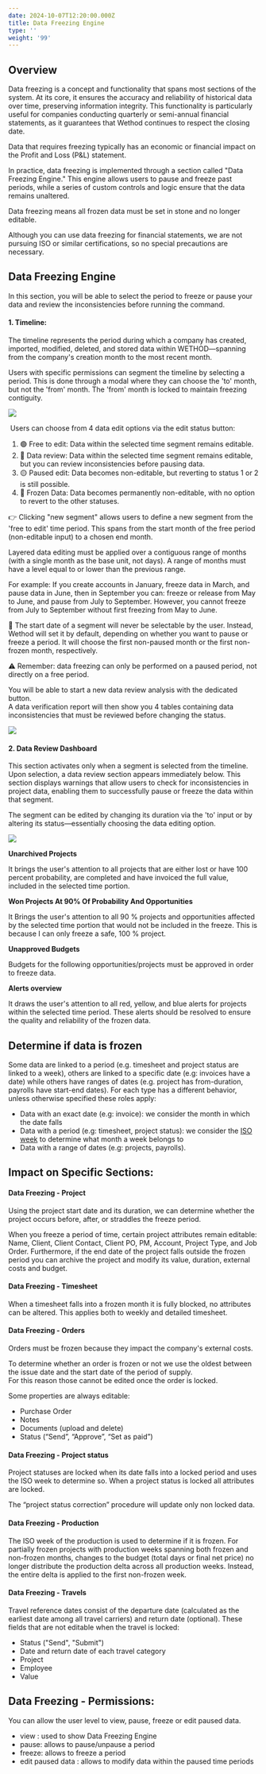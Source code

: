 ```yaml
---
date: 2024-10-07T12:20:00.000Z
title: Data Freezing Engine
type: ''
weight: '99'
---
```


## Overview

Data freezing is a concept and functionality that spans most sections of the system. At its core, it ensures the accuracy and reliability of historical data over time, preserving information integrity. This functionality is particularly useful for companies conducting quarterly or semi-annual financial statements, as it guarantees that Wethod continues to respect the closing date.

Data that requires freezing typically has an economic or financial impact on the Profit and Loss (P\&L) statement.

In practice, data freezing is implemented through a section called "Data Freezing Engine." This engine allows users to pause and freeze past periods, while a series of custom controls and logic ensure that the data remains unaltered.

Data freezing means all frozen data must be set in stone and no longer editable.

Although you can use data freezing for financial statements, we are not pursuing ISO or similar certifications, so no special precautions are necessary.

## Data Freezing Engine

In this section, you will be able to select the period to freeze or pause your data and review the inconsistencies before running the command.

#### 1. Timeline: 

The timeline represents the period during which a company has created, imported, modified, deleted, and stored data within WETHOD—spanning from the company's creation month to the most recent month.

Users with specific permissions can segment the timeline by selecting a period. This is done through a modal where they can choose the 'to' month, but not the 'from' month. The 'from' month is locked to maintain freezing contiguity.

![](</uploads/gif data freezing.gif>)

 Users can choose from 4 data edit options via the edit status button:

1. 🟢 Free to edit: Data within the selected time segment remains editable.
2. 🔵 Data review: Data within the selected time segment remains editable, but you can review inconsistencies before pausing data.  
3. 🟡 Paused edit: Data becomes non-editable, but reverting to status 1 or 2 is still possible.
4. 🔘 Frozen Data: Data becomes permanently non-editable, with no option to revert to the other statuses.

👉 Clicking "new segment" allows users to define a new segment from the 'free to edit' time period. This spans from the start month of the free period (non-editable input) to a chosen end month.

Layered data editing must be applied over a contiguous range of months (with a single month as the base unit, not days). A range of months must have a level equal to or lower than the previous range.

For example: If you create accounts in January, freeze data in March, and pause data in June, then in September you can: freeze or release from May to June, and pause from July to September. However, you cannot freeze from July to September without first freezing from May to June.

📌 The start date of a segment will never be selectable by the user. Instead, Wethod will set it by default, depending on whether you want to pause or freeze a period. It will choose the first non-paused month or the first non-frozen month, respectively.

⚠️ Remember: data freezing can only be performed on a paused period, not directly on a free period.

You will be able to start a new data review analysis with the dedicated button. \
A data verification report will then show you 4 tables containing data inconsistencies that must be reviewed before changing the status.

![](</uploads/Screenshot 2024-10-08 alle 10.57.34.png>)

#### 2. Data Review Dashboard 

This section activates only when a segment is selected from the timeline. Upon selection, a data review section appears immediately below. This section displays warnings that allow users to check for inconsistencies in project data, enabling them to successfully pause or freeze the data within that segment.

The segment can be edited by changing its duration via the 'to' input or by altering its status—essentially choosing the data editing option.

![](</uploads/data freezing 2.gif>)

**Unarchived Projects**

It brings the user's attention to all projects that are either lost or have 100 percent probability, are completed and have invoiced the full value, included in the selected time portion.

**Won Projects At 90% Of Probability And Opportunities** 

It Brings the user's attention to all 90 % projects and opportunities affected by the selected time portion that would not be included in the freeze. This is because I can only freeze a safe, 100 % project.

**Unapproved Budgets**

Budgets for the following opportunities/projects must be approved in order to freeze data.

**Alerts overview**

It draws the user's attention to all red, yellow, and blue alerts for projects within the selected time period. These alerts should be resolved to ensure the quality and reliability of the frozen data. 

## Determine if data is frozen

Some data are linked to a period (e.g. timesheet and project status are linked to a week), others are linked to a specific date (e.g: invoices have a date) while others have ranges of dates (e.g. project has from-duration, payrolls have start-end dates). For each type has a different behavior, unless otherwise specified these roles apply:

* Data with an exact date (e.g: invoice): we consider the month in which the date falls
* Data with a period (e.g: timesheet, project status): we consider the [ISO week](https://www.notion.so/Data-Freezing-07508db4896345679b7e98aeab115c5b?pvs=21) to determine what month a week belongs to
* Data with a range of dates (e.g: projects, payrolls).

## Impact on Specific Sections:

#### **Data Freezing - Project**

Using the project start date and its duration, we can determine whether the project occurs before, after, or straddles the freeze period.

When you freeze a period of time, certain project attributes remain editable: Name, Client, Client Contact, Client PO, PM, Account, Project Type, and Job Order. Furthermore, if the end date of the project falls outside the frozen period you can archive the project and modify its value, duration, external costs and budget.

#### **Data Freezing - Timesheet**

When a timesheet falls into a frozen month it is fully blocked, no attributes can be altered. This applies both to weekly and detailed timesheet.

#### **Data Freezing - Orders**

Orders must be frozen because they impact the company's external costs.

To determine whether an order is frozen or not we use the oldest between the issue date and the start date of the period of supply.\
For this reason those cannot be edited once the order is locked.

Some properties are always editable:

* Purchase Order
* Notes
* Documents (upload and delete)
* Status (“Send”, “Approve”, “Set as paid”)

#### **Data Freezing - Project status**

Project statuses are locked when its date falls into a locked period and uses the ISO week to determine so. When a project status is locked all attributes are locked.

The “project status correction” procedure will update only non locked data.

#### **Data Freezing - Production**

The ISO week of the production is used to determine if it is frozen. For partially frozen projects with production weeks spanning both frozen and non-frozen months, changes to the budget (total days or final net price) no longer distribute the production delta across all production weeks. Instead, the entire delta is applied to the first non-frozen week.

#### **Data Freezing - Travels**

Travel reference dates consist of the departure date (calculated as the earliest date among all travel carriers) and return date (optional). These fields that are not editable when the travel is locked:

* Status ("Send", "Submit")
* Date and return date of each travel category
* Project
* Employee
* Value

## Data Freezing - Permissions:

You can allow the user level to view, pause, freeze or edit paused data.

* view : used to show Data Freezing Engine
* pause: allows to pause/unpause a period
* freeze: allows to freeze a period
* edit paused data : allows to modify data within the paused time periods
